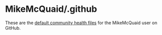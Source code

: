# MikeMcQuaid/.github

These are the [default community health files](https://help.github.com/en/articles/creating-a-default-community-health-file-for-your-organization) for the MikeMcQuaid user on GitHub.

